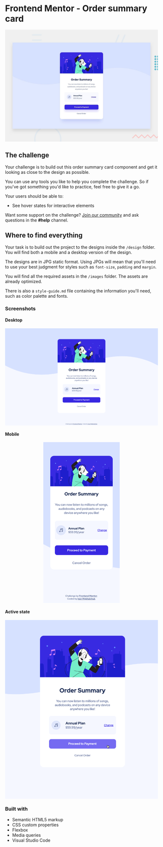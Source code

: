 # Frontend Mentor - Order summary card

![Design preview for the Order summary card coding challenge](./design/desktop-preview.jpg)

## The challenge

Your challenge is to build out this order summary card component and get it looking as close to the design as possible.

You can use any tools you like to help you complete the challenge. So if you've got something you'd like to practice, feel free to give it a go.

Your users should be able to:

- See hover states for interactive elements

Want some support on the challenge? [Join our community](https://www.frontendmentor.io/community) and ask questions in the **#help** channel.

## Where to find everything

Your task is to build out the project to the designs inside the `/design` folder. You will find both a mobile and a desktop version of the design. 

The designs are in JPG static format. Using JPGs will mean that you'll need to use your best judgment for styles such as `font-size`, `padding` and `margin`.

You will find all the required assets in the `/images` folder. The assets are already optimized.

There is also a `style-guide.md` file containing the information you'll need, such as color palette and fonts.


### Screenshots

#### Desktop

<div align="center">
  <img src="./images/screenshots/Desktop.png" align="center">
</div>

#### Mobile

<div align="center">
  <img src="./images/screenshots/Mobile.png" style="max-width:50%;" align="center">
</div>

#### Active state

<div align="center">
  <img src="./images/screenshots/Active.png" align="center">
</div>

### Built with

- Semantic HTML5 markup
- CSS custom properties
- Flexbox
- Media queries
- Visual Studio Code
